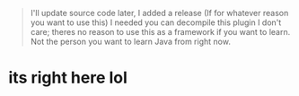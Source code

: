 > I'll update source code later, I added a release (If for whatever reason you want to use this)
> I needed you can decompile this plugin I don't care; theres no reason to use this as a framework if you want to learn.  Not the person you want to learn Java from right now. 
# its right here lol
